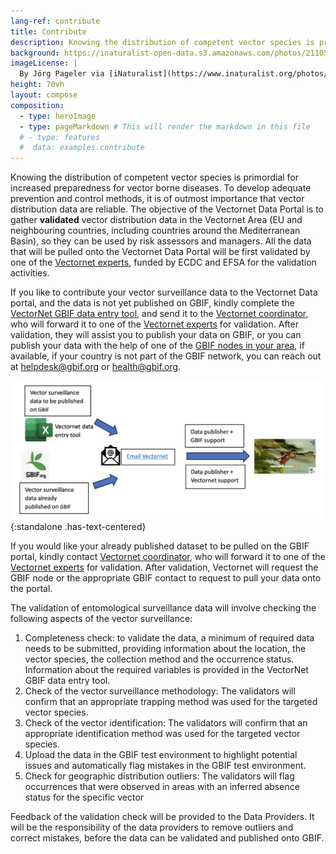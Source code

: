 ```yaml
---
lang-ref: contribute
title: Contribute
description: Knowing the distribution of competent vector species is primordial for increased preparedness for vector borne diseases.
background: https://inaturalist-open-data.s3.amazonaws.com/photos/211057756/original.jpeg
imageLicense: |
  By Jörg Pageler via [iNaturalist](https://www.inaturalist.org/photos/211057756) CC-BY-NC 4.0
height: 70vh
layout: compose
composition:
  - type: heroImage
  - type: pageMarkdown # This will render the markdown in this file
  # - type: features
  #  data: examples.contribute
---
```


Knowing the distribution of competent vector species is primordial for increased preparedness for vector borne diseases. To develop adequate prevention and control methods, it is of outmost importance that vector distribution data are reliable. The objective of the Vectornet Data Portal is to gather **validated** vector distribution data in the Vectornet Area (EU and neighbouring countries, including countries around the Mediterranean Basin), so they can be used by risk assessors and managers. All the data that will be pulled onto the Vectornet Data Portal will be first validated by one of the [Vectornet experts](/about#vectornet-experts), funded by ECDC and EFSA for the validation activities.

If you like to contribute your vector surveillance data to the Vectornet Data portal, and the data is not yet published on GBIF, kindly complete the [VectorNet GBIF data entry tool](/link-should-go-here), and send it to the [Vectornet coordinator](/link-should-go-here), who will forward it to one of the [Vectornet experts](/about#vectornet-experts) for validation. After validation, they will assist you to publish your data on GBIF, or you can publish your data with the help of one of the [GBIF nodes in your area](/link-should-go-here), if available, if your country is not part of the GBIF network, you can reach out at [helpdesk@gbif.org](mailto:helpdesk@gbif.org) or [health@gbif.org](mailto:health@gbif.org).

![some figure text](/assets/images/placeholders/vn2.png){:standalone .has-text-centered}

If you would like your already published dataset to be pulled on the GBIF portal, kindly contact [Vectornet coordinator](/link-should-go-here), who will forward it to one of the [Vectornet experts](/link-should-go-here) for validation. After validation, Vectornet will request the GBIF node or the appropriate GBIF contact to request to pull your data onto the portal.

The validation of entomological surveillance data will involve checking the following aspects of the vector surveillance:
1. Completeness check: to validate the data, a minimum of required data needs to be submitted, providing information about the location, the vector species, the collection method and the occurrence status. Information about the required variables is provided in the VectorNet GBIF data entry tool. 
2.	Check of the vector surveillance methodology:  The validators will confirm that an appropriate trapping method was used for the targeted vector species. 
3.	Check of the vector identification:  The validators will confirm that an appropriate identification method was used for the targeted vector species.
4.	Upload the data in the GBIF test environment to highlight potential issues and automatically flag mistakes in the GBIF test environment.
5.	Check for geographic distribution outliers: The validators will flag occurrences that were observed in areas with an inferred absence status for the specific vector

Feedback of the validation check will be provided to the Data Providers. It will be the responsibility of the data providers to remove outliers and correct mistakes, before the data can be validated and published onto GBIF.
